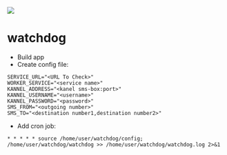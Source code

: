 ![](https://github.com/mksmsrgnk/watchdog/.github/workflows/go.yml/badge.svg)
# watchdog
- Build app
- Create config file:
```
SERVICE_URL="<URL To Check>"
WORKER_SERVICE="<service name>"
KANNEL_ADDRESS="<kanel sms-box:port>"
KANNEL_USERNAME="<username>"
KANNEL_PASSWORD="<password>"
SMS_FROM="<outgoing number>"
SMS_TO="<destination number1,destination number2>"
```
- Add cron job:
```
* * * * * source /home/user/watchdog/config; /home/user/watchdog/watchdog >> /home/user/watchdog/watchdog.log 2>&1
```
 